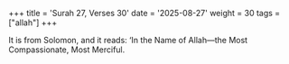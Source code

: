 +++
title = 'Surah 27, Verses 30'
date = '2025-08-27'
weight = 30
tags = ["allah"]
+++

It is from Solomon, and it reads: ‘In the Name of Allah—the Most Compassionate, Most Merciful.